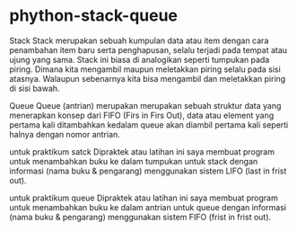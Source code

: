 # phython-stack-queue
Stack
    Stack merupakan sebuah kumpulan data atau item dengan cara penambahan item baru serta penghapusan, selalu terjadi pada tempat atau ujung yang sama. Stack ini biasa di analogikan seperti tumpukan pada piring. Dimana kita mengambil maupun meletakkan piring selalu pada sisi atasnya. Walaupun sebenarnya kita bisa mengambil dan meletakkan piring di sisi bawah.

Queue
    Queue (antrian) merupakan merupakan sebuah struktur data yang menerapkan konsep dari FIFO (Firs in Firs Out), data atau element yang pertama kali ditambahkan kedalam queue akan diambil pertama kali seperti halnya dengan nomor antrian. 

untuk praktikum satck
Dipraktek atau latihan ini saya membuat program untuk menambahkan buku ke dalam tumpukan untuk stack dengan informasi (nama buku & pengarang) menggunakan sistem LIFO (last in frist out).

untuk praktikum queue
Dipraktek atau latihan ini saya membuat program untuk menambahkan buku ke dalam antrian untuk queue dengan informasi (nama buku & pengarang) menggunakan sistem FIFO (frist in frist out).
